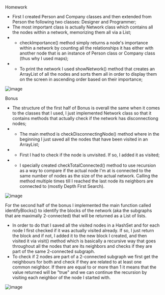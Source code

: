 Homework

- First I created Person and Company classes and then extended from Person the following two classes: Designer and Programmer;
- The most important class is actually Network class which contains all the nodes within a network, memorizing them all via a List;
- - checkImportance() method simply returns a node's importance within a network by counting all the relationships it has either with another node that is an instance of Person class or Company class (thus why I used maps);
- - To print the network I used showNetwork() method that creates an ArrayList of all the nodes and sorts them all in order to display them on the screen in ascending order based on their importance;

![image](https://user-images.githubusercontent.com/100404656/226111589-1cafa76f-c4d9-4bf7-9d36-7d81100febe2.png)

Bonus

- The structure of the first half of Bonus is overall the same when it comes to the classes that I used, I just implemented Network class so that it contains methods that actually check if the network has disconnectiong nodes;
- - The main method is checkDisconnectingNode() method where in the beginning I just saved all the nodes that have been visited in an ArrayList;
- - First I had to check if the node is unvisited. If so, I added it as visited;
- - I specially created checkTotalConnected() method to use recursion as a way to compare if the actual node I'm at is connected to the same number of nodes as the size of the actual network. Calling the method multiple times till I reached the last node its neighbors are connected to (mostly Depth First Search).

![image](https://user-images.githubusercontent.com/100404656/226113335-c5855e45-6aa7-4cf0-9b92-0e9d8aeebfd9.png)

For the second half of the bonus I implemented the main function called identifyBlocks() to identify the blocks of the network (aka the subgraphs that are maximally 2-connected) that will be returned as a List of lists. 
- In order to do that I saved all the visited nodes in a HashSet and for each node I first checked if it was actually visited already. If so, I just return the block and if not, I added it to the new block I created, and then visited it via visit() method which is basically a recursive way that goes throughout all the nodes that are its neighbors and checks if they are part of the same 2-connected subgraph.
- To check if 2 nodes are part of a 2-connected subgraph we first get the neighbours for both and check if they are related to at least one common neighbor. If there are equal to or more than 1 it means that the value returned will be "true" and we can continue the recursion by visiting each neighbor of the node I started with.

![image](https://user-images.githubusercontent.com/100404656/227602903-0d221a4d-2da3-48ec-b6d4-04a7d20b6b1e.png)

